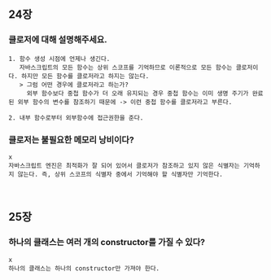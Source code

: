 ## 24장

### 클로저에 대해 설명해주세요.
    1. 함수 생성 시점에 언제나 생긴다.
       자바스크립트의 모든 함수는 상위 스코프를 기억하므로 이론적으로 모든 함수는 클로저이다. 하지만 모든 함수를 클로저라고 하지는 않는다.
       > 그럼 어떤 경우에 클로저라고 하는가?
         외부 함수보다 중첩 함수가 더 오래 유지되는 경우 중첩 함수는 이미 생명 주기가 완료된 외부 함수의 변수를 참조하기 때문에 -> 이런 중첩 함수를 클로저라고 부른다.
         
    2. 내부 함수로부터 외부함수에 접근권한을 준다.
    
### 클로저는 불필요한 메모리 낭비이다?

    x
    자바스크립트 엔진은 최적화가 잘 되어 있어서 클로저가 참조하고 있지 않은 식별자는 기억하지 않는다. 즉, 상위 스코프의 식별자 중에서 기억해야 할 식별자만 기억한다.
    
<br>

## 25장

### 하나의 클래스는 여러 개의 constructor를 가질 수 있다?

    x
    하나의 클래스는 하나의 constructor만 가져야 한다. 
